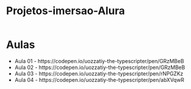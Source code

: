 # Projetos-imersao-Alura


<!DOCTYPE html>
<html lang="en">
<head>
    <meta charset="UTF-8">
    <meta name="viewport" content="width=device-width, initial-scale=1.0">
    
<!--     <link rel="stylesheet" href="style.css">
    <script src="index.js"></script> -->
</head>
<body>
    <div class="container">

<img src="https://www.alura.com.br/assets/img/imersoes/dev-2021/logo-imersao-aluraflix.svg" class="page-logo" alt="">
      </div>
        <h1 class="page-title">
         Aulas
        </h1>
<ul>
 <li> Aula 01 - https://codepen.io/uozzatiy-the-typescripter/pen/GRzMBeB </li>
   <li>Aula 02 - https://codepen.io/uozzatiy-the-typescripter/pen/GRzMBeB </li> 
    <li>   Aula 03 - https://codepen.io/uozzatiy-the-typescripter/pen/rNPGZKz </li>
     <li>  Aula 04 - https://codepen.io/uozzatiy-the-typescripter/pen/abXVqwR </li>
</lu>
    
      
</body>
</html>
